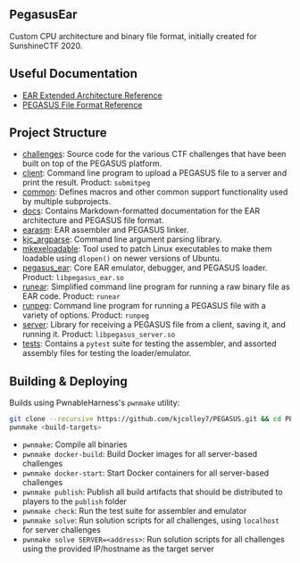 PegasusEar
-----

Custom CPU architecture and binary file format, initially created for SunshineCTF 2020.


## Useful Documentation

* [EAR Extended Architecture Reference](docs/EAR_EAR_v2.md)
* [PEGASUS File Format Reference](docs/PEGASUS.md)


## Project Structure

* [challenges](challenges): Source code for the various CTF challenges that have been built on top of the PEGASUS platform.
* [client](client): Command line program to upload a PEGASUS file to a server and print the result. Product: `submitpeg`
* [common](common): Defines macros and other common support functionality used by multiple subprojects.
* [docs](docs): Contains Markdown-formatted documentation for the EAR architecture and PEGASUS file format.
* [earasm](earasm): EAR assembler and PEGASUS linker.
* [kjc_argparse](kjc_argparse): Command line argument parsing library.
* [mkexeloadable](mkexeloadable): Tool used to patch Linux executables to make them loadable using `dlopen()` on newer versions of Ubuntu.
* [pegasus_ear](pegasus_ear): Core EAR emulator, debugger, and PEGASUS loader. Product: `libpegasus_ear.so`
* [runear](runear): Simplified command line program for running a raw binary file as EAR code. Product: `runear`
* [runpeg](runpeg): Command line program for running a PEGASUS file with a variety of options. Product: `runpeg`
* [server](server): Library for receiving a PEGASUS file from a client, saving it, and running it. Product: `libpegasus_server.so`
* [tests](tests): Contains a `pytest` suite for testing the assembler, and assorted assembly files for testing the loader/emulator.


## Building & Deploying

Builds using PwnableHarness's `pwnmake` utility:

```bash
git clone --recursive https://github.com/kjcolley7/PEGASUS.git && cd PEGASUS
pwnmake <build-targets>
```

* `pwnmake`: Compile all binaries
* `pwnmake docker-build`: Build Docker images for all server-based challenges
* `pwnmake docker-start`: Start Docker containers for all server-based challenges
* `pwnmake publish`: Publish all build artifacts that should be distributed to players to the `publish` folder
* `pwnmake check`: Run the test suite for assembler and emulator
* `pwnmake solve`: Run solution scripts for all challenges, using `localhost` for server challenges
* `pwnmake solve SERVER=<address>`: Run solution scripts for all challenges using the provided IP/hostname as the target server
